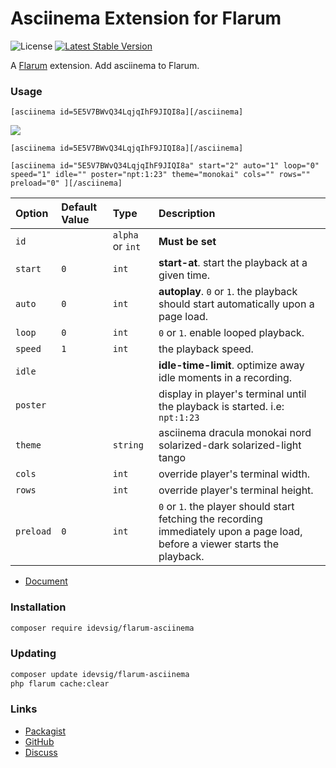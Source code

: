 # Asciinema Extension for Flarum

![License](https://img.shields.io/badge/License-Apache_2.0-blue.svg) [![Latest Stable Version](https://img.shields.io/packagist/v/idevsig/flarum-asciinema.svg)](https://packagist.org/packages/idevsig/flarum-asciinema)

A [Flarum](https://flarum.org/) extension. Add asciinema to Flarum.

### Usage

```bbcode
[asciinema id=5E5V7BWvQ34LqjqIhF9JIQI8a][/asciinema]
```

[![](https://asciinema.org/a/5E5V7BWvQ34LqjqIhF9JIQI8a.svg)](https://asciinema.org/a/5E5V7BWvQ34LqjqIhF9JIQI8a)

```bbcoce
[asciinema id=5E5V7BWvQ34LqjqIhF9JIQI8a][/asciinema]

[asciinema id="5E5V7BWvQ34LqjqIhF9JIQI8a" start="2" auto="1" loop="0" speed="1" idle="" poster="npt:1:23" theme="monokai" cols="" rows="" preload="0" ][/asciinema]
```

| Option | Default Value | Type | Description |
|:---|:---|:---|:---|
`id` | | `alpha` or `int`| **Must be set**  |
| `start` | `0` | `int` | **start-at**. start the playback at a given time. |
| `auto` | `0` | `int` | **autoplay**. `0` or `1`. the playback should start automatically upon a page load. | 
| `loop` | `0` | `int` | `0` or `1`. enable looped playback. |
| `speed` | `1` | `int` | the playback speed. |
| `idle` | | | **idle-time-limit**. optimize away idle moments in a recording. |
| `poster` | | | display in player's terminal until the playback is started. i.e: `npt:1:23` |
| `theme` | | `string` | asciinema dracula monokai nord solarized-dark solarized-light tango
| `cols` | | `int` | override player's terminal width. |
| `rows` | | `int` | override player's terminal height. |
| `preload` | `0` | `int`| `0` or `1`. the player should start fetching the recording immediately upon a page load, before a viewer starts the playback. |

- [Document](https://docs.asciinema.org/manual/server/embedding/#inline-player)

### Installation

```sh
composer require idevsig/flarum-asciinema
```

### Updating

```sh
composer update idevsig/flarum-asciinema
php flarum cache:clear
```

### Links

- [Packagist](https://packagist.org/packages/idevsig/flarum-asciinema)
- [GitHub](https://github.com/idevsig/flarum-asciinema)
- [Discuss](https://discuss.flarum.org/d/36898)